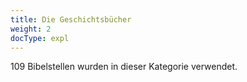```yaml
---
title: Die Geschichtsbücher
weight: 2
docType: expl
---
```


109 Bibelstellen wurden in dieser Kategorie verwendet.
